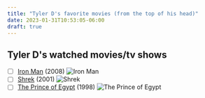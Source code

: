 ```yaml
---
title: "Tyler D's favorite movies (from the top of his head)"
date: 2023-01-31T10:53:05-06:00
draft: true
---
```


## Tyler D's watched movies/tv shows


- [ ] [Iron Man](https://www.imdb.com/title/tt0371746/) (2008)
![Iron Man](https://www.themoviedb.org/t/p/w1280/78lPtwv72eTNqFW9COBYI0dWDJa.jpg)
- [ ] [Shrek](https://www.google.com/search?q=shrek&oq=shrek&aqs=chrome..69i57j0i271l2.1514j0j1&sourceid=chrome&ie=UTF-8#imgrc=JU6BpGs6RKaKdM%253A) (2001)
![Shrek](https://www.themoviedb.org/t/p/w1280/o04jZs5SXhbvhqO4981W7KJXOWZ.jpg)
- [ ] [The Prince of Egypt](https://www.imdb.com/title/tt0068646/) (1998)
![The Prince of Egypt](https://www.themoviedb.org/t/p/w1280/2xUjYwL6Ol7TLJPPKs7sYW5PWLX.jpg)
